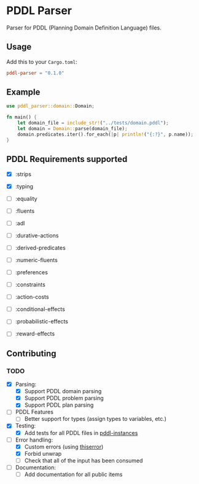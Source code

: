 # PDDL Parser

Parser for PDDL (Planning Domain Definition Language) files.

## Usage

Add this to your `Cargo.toml`:

```toml
pddl-parser = "0.1.0"
```

## Example

```rust
use pddl_parser::domain::Domain;

fn main() {
    let domain_file = include_str!("../tests/domain.pddl");
    let domain = Domain::parse(domain_file);
    domain.predicates.iter().for_each(|p| println!("{:?}", p.name));
}
```

## PDDL Requirements supported

- [x] :strips
- [x] :typing
- [ ] :equality
- [ ] :fluents
- [ ] :adl
- [ ] :durative-actions
- [ ] :derived-predicates
- [ ] :numeric-fluents
- [ ] :preferences
- [ ] :constraints
- [ ] :action-costs
- [ ] :conditional-effects
- [ ] :probabilistic-effects
- [ ] :reward-effects


## Contributing

### TODO

- [x] Parsing:
  - [x] Support PDDL domain parsing
  - [x] Support PDDL problem parsing
  - [x] Support PDDL plan parsing

- [ ] PDDL Features
  - [ ] Better support for types (assign types to variables, etc.)

- [x] Testing:
  - [x] Add tests for all PDDL files in [pddl-instances](https://github.com/potassco/pddl-instances)

- [ ] Error handling:
  - [x] Custom errors (using [thiserror](https://crates.io/crates/thiserror))
  - [x] Forbid unwrap
  - [ ] Check that all of the input has been consumed

- [ ] Documentation:
  - [ ] Add documentation for all public items